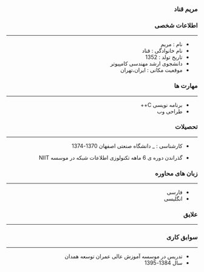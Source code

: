 <style type="text/css">
body{
 direction:rtl;
}
</style>
### مریم قناد
### اطلاعات شخصی

---
+ نام : مریم
+ نام خانوادگی : قناد
+ تاریخ تولد : 1352
+ دانشجوی ارشد مهندسی کامپیوتر 
+ موقعیت مکانی : ایران،تهران


### مهارت ها

---
+ برنامه نویسی C++
+ طراحی وب 

### تحصیلات

---
 
+ کارشناسی : 
_ دانشگاه صنعتی اصفهان  1370-1374
 
+  گذراندن دوره ی 6 ماهه تکنولوزی اطلاعات 
 شبکه در موسسه
 NIIT
 

### زبان های محاوره

---
+ فارسی
+ انگلیسی

### علایق

---

### سوابق کاری

---
+ تدریس در موسسه آموزش عالی عمران توسعه همدان 
+ سال 1384-1395



